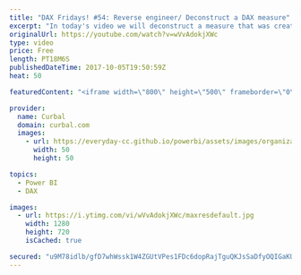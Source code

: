 ```yaml
---
title: "DAX Fridays! #54: Reverse engineer/ Deconstruct a DAX measure"
excerpt: "In today's video we will deconstruct a measure that was created by a microsoft employee in the Power BI community:  Link to the Power BI community post: https://community.powerbi.com/t5/Desktop/Calculate-duration-based-on-dates-in-different-rows/td-p/58886  In this video we will go also through the functions:"
originalUrl: https://youtube.com/watch?v=wVvAdokjXWc
type: video
price: Free
length: PT18M6S
publishedDateTime: 2017-10-05T19:50:59Z
heat: 50

featuredContent: "<iframe width=\"800\" height=\"500\" frameborder=\"0\" src=\"https://www.youtube.com/embed/wVvAdokjXWc\" allow=\"accelerometer; autoplay; encrypted-media; gyroscope; picture-in-picture\" allowfullscreen></iframe>"

provider:
  name: Curbal
  domain: curbal.com
  images:
    - url: https://everyday-cc.github.io/powerbi/assets/images/organizations/curbal.com-50x50.jpg
      width: 50
      height: 50

topics:
  - Power BI
  - DAX

images:
  - url: https://i.ytimg.com/vi/wVvAdokjXWc/maxresdefault.jpg
    width: 1280
    height: 720
    isCached: true

secured: "u9M78idlb/gfD7whWssk1W4ZGUtVPes1FDc6dopRajTguQKJsSaDfyOQIGaKUcyheLlKkKZgoI6k8uBNNMtYaFXAG7eRJu6Q2jlx6rBU+xlCjxHNswmtArwyQirt6colq1FWt6dysQbgWP6QVbUuExUP0cS4TESmteoJUTGgyn8IRDxhOjsTwAGVl866y5G6eWRQdAFJTh7c5ptwVDcm5PRfSuFDHngUUw9znJOE0PC0OwFU0+Ke7e1XkqA5H77OjFlEZtBCBuH5jb6IeJIVTz2TnoVa3DW1PT/dtyfKFd1+ffhX67FcNLSfdz4g9GuVU5QnDX3VDRLHmNu5LHICd1YDnznWCss3MA7SbDvzTtMsKmTFbv/tyBhZHUG8MsdnJ3WMWNeMHTExDDKnRaGRytg6f2wNwraVZSUauFC9iOE=;I9jEsBMb/c+iJi4c/+eaaw=="
---
```



